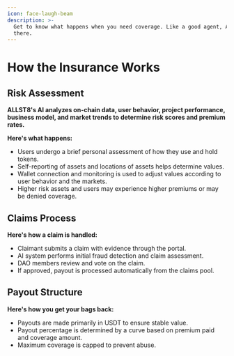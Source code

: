 ```yaml
---
icon: face-laugh-beam
description: >-
  Get to know what happens when you need coverage. Like a good agent, ALLST8 is
  there.
---
```


# How the Insurance Works

## Risk Assessment

**ALLST8's AI analyzes on-chain data, user behavior, project performance, business model, and market trends to determine risk scores and premium rates.**

**Here's what happens:**

* Users undergo a brief personal assessment of how they use and hold tokens.
* Self-reporting of assets and locations of assets helps determine values.
* Wallet connection and monitoring is used to adjust values according to user behavior and the markets.
* Higher risk assets and users may experience higher premiums or may be denied coverage.

## Claims Process

**Here's how a claim is handled:**

* Claimant submits a claim with evidence through the portal.
* AI system performs initial fraud detection and claim assessment.
* DAO members review and vote on the claim.
* If approved, payout is processed automatically from the claims pool.

## Payout Structure

**Here's how you get your bags back:**

* Payouts are made primarily in USDT to ensure stable value.
* Payout percentage is determined by a curve based on premium paid and coverage amount.
* Maximum coverage is capped to prevent abuse.
